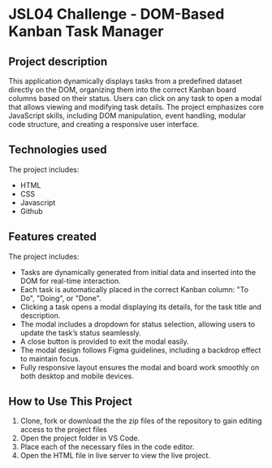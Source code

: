 # JSL04 Challenge - DOM-Based Kanban Task Manager

## Project description

This application dynamically displays tasks from a predefined dataset directly on the DOM, organizing them into the correct Kanban board columns based on their status. Users can click on any task to open a modal that allows viewing and modifying task details. The project emphasizes core JavaScript skills, including DOM manipulation, event handling, modular code structure, and creating a responsive user interface.

## Technologies used

The project includes:

- HTML
- CSS
- Javascript
- Github

## Features created

The project includes:

- Tasks are dynamically generated from initial data and inserted into the DOM for real-time interaction.
- Each task is automatically placed in the correct Kanban column: "To Do", "Doing", or "Done".
- Clicking a task opens a modal displaying its details, for the task title and description.
- The modal includes a dropdown for status selection, allowing users to update the task’s status seamlessly.
- A close button is provided to exit the modal easily.
- The modal design follows Figma guidelines, including a backdrop effect to maintain focus.
- Fully responsive layout ensures the modal and board work smoothly on both desktop and mobile devices.

## How to Use This Project

1. Clone, fork or download the the zip files of the repository to gain editing access to the project files
2. Open the project folder in VS Code.
3. Place each of the necessary files in the code editor.
4. Open the HTML file in live server to view the live project.
